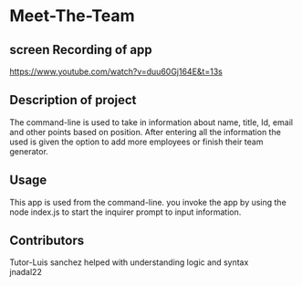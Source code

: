 # Meet-The-Team

## screen Recording of app
https://www.youtube.com/watch?v=duu60Gj164E&t=13s

## Description of project
The command-line is used to take in information about name, title, Id, email and other points based on position. After entering all the information the used is given the option to add more employees or finish their team generator.

## Usage
This app is used from the command-line. you invoke the app by using the node index.js to start the inquirer prompt to input information.

## Contributors
Tutor-Luis sanchez helped with understanding logic and syntax <br>
jnadal22
